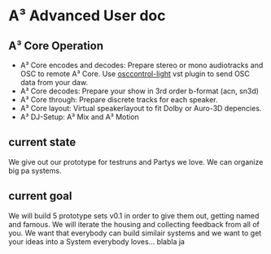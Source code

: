 # A³ Advanced User doc
## A³ Core Operation
- A³ Core encodes and decodes: Prepare stereo or mono audiotracks and OSC to remote A³ Core. Use [osccontrol-light](https://github.com/drlight-code/osccontrol-light) vst plugin to send OSC data from your daw.
- A³ Core decodes: Prepare your show in 3rd order b-format (acn, sn3d)
- A³ Core through: Prepare discrete tracks for each speaker.
- A³ Core layout: Virtual speakerlayout to fit Dolby or Auro-3D depencies.
- A³ DJ-Setup: A³ Mix and A³ Motion

## current state
We give out our prototype for testruns and Partys we love. We can organize big pa systems. 

## current goal
We will build 5 prototype sets v0.1 in order to give them out, getting named and famous. We will iterate the housing and collecting feedback from all of you. We want that everybody can build similair systems and we want to get your ideas into a System everybody loves… blabla ja